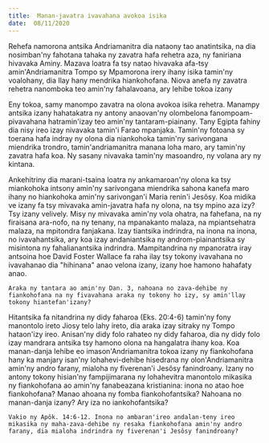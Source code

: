```yaml
---
title:  Manan-javatra ivavahana avokoa isika
date:  08/11/2020
---
```


Rehefa namorona antsika Andriamanitra dia nataony tao anatintsika, na dia nosimban'ny fahotana tahaka ny zavatra hafa rehetra aza, ny faniriana hivavaka Aminy. Mazava loatra fa tsy natao hivavaka afa-tsy amin'Andriamanitra Tompo sy Mpamorona irery ihany isika tamin'ny voalohany, dia Ilay hany mendrika hiankohofana. Niova anefa ny zavatra rehetra nanomboka teo amin'ny fahalavoana, ary lehibe tokoa izany

Eny tokoa, samy manompo zavatra na olona avokoa isika rehetra. Manampy antsika izany hahatakatra ny antony anaovan'ny olombelona fanompoam-pivavahana hatramin'izay teo amin'ny tantaram-piainany. Tany Egipta fahiny dia nisy ireo izay nivavaka tamin'i Farao mpanjaka. Tamin'ny fotoana sy toerana hafa indray ny olona dia niankohoka tamin'ny sarivongana miendrika trondro, tamin'andriamanitra manana loha maro, ary tamin'ny zavatra hafa koa. Ny sasany nivavaka tamin'ny masoandro, ny volana ary ny kintana.

Ankehitriny dia marani-tsaina loatra ny ankamaroan'ny olona ka tsy miankohoka intsony amin'ny sarivongana miendrika sahona kanefa maro ihany no hiankohoka amin'ny sarivongan'i Maria renin'i Jesôsy. Koa midika ve izany fa tsy mivavaka amin-javatra hafa ny olona, na tsy mpino aza izy? Tsy izany velively. Misy ny mivavaka amin'ny vola ohatra, na fahefana, na ny firaisana ara-nofo, na ny tenany, na mpanakanto malaza, na mpiantsehatra malaza, na mpitondra fanjakana. Izay tiantsika indrindra, na inona na inona, no ivavahantsika, ary koa izay andaniantsika ny androm-piainantsika sy misintona ny fahalianantsika indrindra. Mampitandrina ny mpanoratra iray antsoina hoe David Foster Wallace fa raha ilay tsy tokony ivavahana no ivavahanao dia "hihinana" anao velona izany, izany hoe hamono hahafaty anao.

`Araka ny tantara ao amin'ny Dan. 3, nahoana no zava-dehibe ny fiankohofana na ny fivavahana araka ny tokony ho izy, sy amin'llay tokony hiantefan'izany?`

Hitantsika fa nitandrina ny didy faharoa (Eks. 20:4-6) tamin'ny fony manontolo ireto Jiosy telo lahy ireto, dia araka izay sitraky ny Tompo hataon'izy ireo. Anisan'ny didy folo rahateo ny didy faharoa, dia ny didy folo izay mandrara antsika tsy hamono olona na hangalatra ihany koa. Koa manan-danja lehibe eo imason'Andriamanitra tokoa izany ny fiankohofana hany ka manjary isan'ny lohahevi-dehibe hisedrana ny olon'Andriamanitra amin'ny andro farany, mialoha ny fiverenan'i Jesôsy fanindroany. Izany no antony tokony hisian'ny fampijimarana ny lohahevitra manontolo mikasika ny fiankohofana ao amin'ny fanabeazana kristianina: inona no atao hoe fiankohofana? Manao ahoana ny fomba fiankohofantsika? Nahoana no manan-danja izany? Ary iza no iankohofantsika?

`Vakio ny Apôk. 14:6-12. Inona no ambaran'ireo andalan-teny ireo mikasika ny maha-zava-dehibe ny resaka fiankohofana amin'ny andro farany, dia mialoha indrindra ny fiverenan'i Jesôsy fanindroany?`